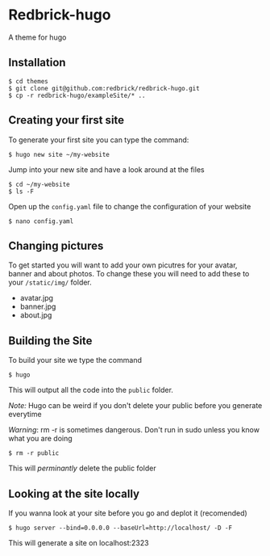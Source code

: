 # Redbrick-hugo

A theme for hugo

## Installation

```
$ cd themes
$ git clone git@github.com:redbrick/redbrick-hugo.git
$ cp -r redbrick-hugo/exampleSite/* ..
```

## Creating your first site

To generate your first site you can type the command:

```
$ hugo new site ~/my-website
```

Jump into your new site and have a look around at the files

```
$ cd ~/my-website
$ ls -F
```

Open up the <code>config.yaml</code> file to change the configuration of your website

```
$ nano config.yaml
```

## Changing pictures

To get started you will want to add your own picutres for your avatar, banner and about photos. To change these you will need to add these to your <code>/static/img/</code> folder.

* avatar.jpg
* banner.jpg
* about.jpg

## Building the Site

To build your site we type the command

```
$ hugo
```

This will output all the code into the <code>public</code> folder.

*Note:* Hugo can be weird if you don't delete your public before you generate everytime

*Warning*: rm -r is sometimes dangerous. Don't run in sudo unless you know what you are doing

```
$ rm -r public
```

This will _perminantly_ delete the public folder

## Looking at the site locally

If you wanna look at your site before you go and deplot it (recomended)

```
$ hugo server --bind=0.0.0.0 --baseUrl=http://localhost/ -D -F
```

This will generate a site on localhost:2323
